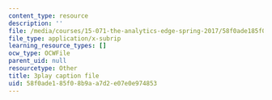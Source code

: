 ```yaml
---
content_type: resource
description: ''
file: /media/courses/15-071-the-analytics-edge-spring-2017/58f0ade185f08b9aa7d2e07e0e974853_n19qLvOY-rc.srt
file_type: application/x-subrip
learning_resource_types: []
ocw_type: OCWFile
parent_uid: null
resourcetype: Other
title: 3play caption file
uid: 58f0ade1-85f0-8b9a-a7d2-e07e0e974853
---
```

